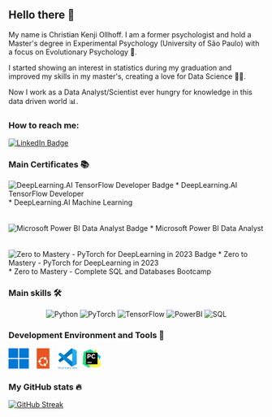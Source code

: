 ## Hello there 👋

My name is Christian Kenji Ollhoff. I am a former psychologist and hold a Master's degree in Experimental Psychology (University of São Paulo) with a focus on Evolutionary Psychology 🐒.

I started showing an interest in statistics during my graduation and improved my skills in my master's, creating a love for Data Science 👨‍💻.

Now I work as a Data Analyst/Scientist ever hungry for knowledge in this data driven world 📊.

### How to reach me:
<div id="linkedin">
  <a href="https://www.linkedin.com/in/christian-ollhoff-484855231">
    <img src="https://img.shields.io/badge/LinkedIn-blue?style=plastic&logo=linkedin&logoColor=white" alt="LinkedIn Badge"/>
  </a>
</div>


### Main Certificates 📚
<img src="https://dl-staging-website.ghost.io/content/images/2021/04/LogoFiles_DeepLearning_PrimaryLogo.png" title=DeepLearning.AITensorFlowDeveloper alt="DeepLearning.AI TensorFlow Developer Badge" width="120" height="40"/>
* DeepLearning.AI TensorFlow Developer
<br>
* DeepLearning.AI Machine Learning
<br>
<br>
<br>
<img src="https://logohistory.net/wp-content/uploads/2023/05/Power-BI-Logo.png" title="MicrisoftPowerBI" alt="Microsoft Power BI Data Analyst Badge" width="60" height="40"/>
* Microsoft Power BI Data Analyst
<br>
<br>
<br>
<img src="https://dev.mrdbourke.com/tensorflow-deep-learning/assets/misc-ztm-logo.png" title="ZeroToMasteryPyTorch" alt="Zero to Mastery - PyTorch for DeepLearning in 2023 Badge" width="30" height="40"/>
* Zero to Mastery - PyTorch for DeepLearning in 2023
<br>
* Zero to Mastery - Complete SQL and Databases Bootcamp

### Main skills :hammer_and_wrench:
<div id="badges" align="center">
    <img src="https://img.shields.io/badge/Python-blue?style=flat&logo=python&logoColor=yellow" alt="Python"/>
    <img src="https://img.shields.io/badge/PyTorch-brown?style=flat&logo=pytorch&logoColor=orange" alt="PyTorch"/>
    <img src="https://img.shields.io/badge/TensorFlow-goldenrod?style=flat&logo=tensorflow&logoColor=chocolate" alt="TensorFlow"/>
    <img src="https://img.shields.io/badge/PowerBI-darkgreen?style=flat&logo=powerbi&logoColor=yellow" alt="PowerBI"/>
    <img src="https://img.shields.io/badge/SQL-aqua?style=flat" alt="SQL"/>
</div>

### Development Environment and Tools 👷

<div>
  <img src="https://github.com/devicons/devicon/blob/master/icons/windows11/windows11-original.svg" title="Windows" alt="Windows" width="40" height="40"/>&nbsp;
  <img src="https://github.com/devicons/devicon/blob/master/icons/ubuntu/ubuntu-original.svg" title="Ubuntu" alt="Ubuntu" width="40" height="40"/>&nbsp;
  <img src="https://github.com/devicons/devicon/blob/master/icons/vscode/vscode-original-wordmark.svg" title="vscode" alt="vscode" width="40" height="40"/>&nbsp;
  <img src="https://github.com/devicons/devicon/blob/master/icons/pycharm/pycharm-original.svg" title="PyCharm" alt="PyCharm" width="40" height="40"/>&nbsp;
</div>

### My GitHub stats 🔥
[![GitHub Streak](https://github-readme-streak-stats.herokuapp.com?user=ds-kenwatanabe&theme=highcontrast&mode=weekly&card_width=512)](https://git.io/streak-stats)
